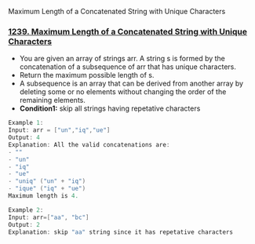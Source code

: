Maximum Length of a Concatenated String with Unique Characters

### [1239. Maximum Length of a Concatenated String with Unique Characters](https://leetcode.com/problems/maximum-length-of-a-concatenated-string-with-unique-characters/description/)
- You are given an array of strings arr. A string s is formed by the concatenation of a subsequence of arr that has unique characters.
- Return the maximum possible length of s.
- A subsequence is an array that can be derived from another array by deleting some or no elements without changing the order of the remaining elements.
- **Condition1:** skip all strings having repetative characters
```c
Example 1:
Input: arr = ["un","iq","ue"]
Output: 4
Explanation: All the valid concatenations are:
- ""
- "un"
- "iq"
- "ue"
- "uniq" ("un" + "iq")
- "ique" ("iq" + "ue")
Maximum length is 4.

Example 2:
Input: arr=["aa", "bc"]
Output: 2
Explanation: skip "aa" string since it has repetative characters
```
